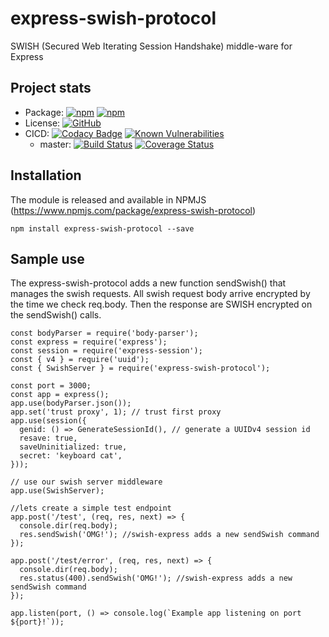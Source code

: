 # express-swish-protocol
SWISH (Secured Web Iterating Session Handshake) middle-ware for Express

## Project stats
* Package: [![npm](https://img.shields.io/npm/v/express-swish-protocol.svg)](https://www.npmjs.com/package/express-swish-protocol) [![npm](https://img.shields.io/npm/dm/express-swish-protocol.svg)](https://www.npmjs.com/package/express-swish-protocol)
* License: [![GitHub](https://img.shields.io/github/license/adonisv79/express-swish-protocol.svg)](https://github.com/adonisv79/express-swish-protocol/blob/master/LICENSE)
* CICD: [![Codacy Badge](https://api.codacy.com/project/badge/Grade/82a6fbafd28343a9886caf60bbda4dd7)](https://www.codacy.com/app/adonisv79/express-swish-protocol?utm_source=github.com&amp;utm_medium=referral&amp;utm_content=adonisv79/express-swish-protocol&amp;utm_campaign=Badge_Grade) [![Known Vulnerabilities](https://snyk.io/test/github/adonisv79/express-swish-protocol/badge.svg)](https://snyk.io/test/github/adonisv79/express-swish-protocol)
  * master: [![Build Status](https://travis-ci.org/adonisv79/express-swish-protocol.svg?branch=master)](https://travis-ci.org/adonisv79/express-swish-protocol) [![Coverage Status](https://coveralls.io/repos/github/adonisv79/express-swish-protocol/badge.svg?branch=master)](https://coveralls.io/github/adonisv79/express-swish-protocol?branch=master)

## Installation
The module is released and available in NPMJS (https://www.npmjs.com/package/express-swish-protocol) 
```
npm install express-swish-protocol --save
```
## Sample use
The express-swish-protocol adds a new function sendSwish() that manages the swish requests. All swish request body arrive encrypted by the time we check req.body. Then the response are SWISH encrypted on the sendSwish() calls.
```
const bodyParser = require('body-parser');
const express = require('express');
const session = require('express-session');
const { v4 } = require('uuid');
const { SwishServer } = require('express-swish-protocol');

const port = 3000;
const app = express();
app.use(bodyParser.json());
app.set('trust proxy', 1); // trust first proxy
app.use(session({
  genid: () => GenerateSessionId(), // generate a UUIDv4 session id
  resave: true,
  saveUninitialized: true,
  secret: 'keyboard cat',
}));

// use our swish server middleware
app.use(SwishServer);

//lets create a simple test endpoint
app.post('/test', (req, res, next) => {
  console.dir(req.body);
  res.sendSwish('OMG!'); //swish-express adds a new sendSwish command
});

app.post('/test/error', (req, res, next) => {
  console.dir(req.body);
  res.status(400).sendSwish('OMG!'); //swish-express adds a new sendSwish command
});

app.listen(port, () => console.log(`Example app listening on port ${port}!`));

```
